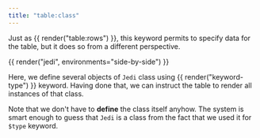 ```yaml
---
title: "table:class"
---
```


Just as {{ render("table:rows") }}, this keyword permits to specify data for the table, but it does so from a different perspective.

{{ render("jedi", environments="side-by-side") }}

Here, we define several objects of `Jedi` class using {{ render("keyword-type") }} keyword. Having done that, we can instruct the table to render all instances of that class.

Note that we don't have to **define** the class itself anyhow. The system is smart enough to guess that `Jedi` is a class from the fact that we used it for `$type` keyword.
